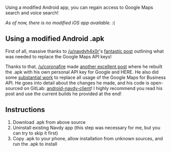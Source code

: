 Using a modified Android app, you can regain access to Google Maps search and voice search!

*As of now, there is no modified iOS app available.* :(

## Using a modified Android .apk

First of all, massive thanks to [/u/navdyh4x0r](https://www.reddit.com/user/navdyh4x0r)'s [fantastic post](https://np.reddit.com/r/navdy/comments/84o0gt/working_search_on_android/) outlining what was needed to replace the Google Maps API keys!

Thanks to that, [/u/coronafire](https://www.reddit.com/user/coronafire) made [another excellent post](https://www.reddit.com/r/navdy/comments/8eilgy/working_search_and_maps_on_android/) where he rebuilt the .apk with his own personal API key for Google and HERE.  He also did some [substantial work](https://gitlab.com/alelec/navdy/android-navdy-client/commit/a5cc31b874f461cb6ef5a11526a6113fad77e5bb) to replace all usage of the Google Maps for Business API.  He goes into detail about the changes he made, and his code is open-sourced on GitLab: [android-navdy-client](https://gitlab.com/alelec/navdy/android-navdy-client)!  I highly recommend you read his post and use the current builds he provided at the end!

## Instructions

1. Download .apk from above source
2. Uninstall existing Navdy app (this step was necessary for me, but you can try to skip it first)
3. Copy .apk to your phone, allow installation from unknown sources, and run the .apk to install
